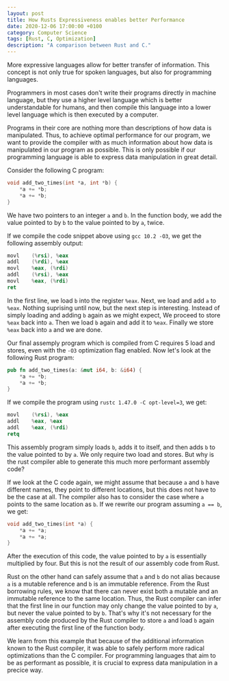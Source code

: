 ```yaml
---
layout: post
title: How Rusts Expressiveness enables better Performance
date: 2020-12-06 17:00:00 +0100
category: Computer Science
tags: [Rust, C, Optimization]
description: "A comparison between Rust and C."
---
```


More expressive languages allow for better transfer of information. This concept is not only true for spoken languages, but also for programming languages.

Programmers in most cases don't write their programs directly in machine language, but they use a higher level language which is better understandable for humans, and then compile this language into a lower level language which is then executed by a computer.

Programs in their core are nothing more than descriptions of how data is manipulated. Thus, to achieve optimal performance for our program, we want to provide the compiler with as much information about how data is manipulated in our program as possible. This is only possible if our programming language is able to express data manipulation in great detail.

Consider the following C program:

```c
void add_two_times(int *a, int *b) {
    *a += *b;
    *a += *b;
}
```

We have two pointers to an integer `a` and `b`. In the function body, we add the value pointed to by `b` to the value pointed to by `a`, twice.

If we compile the code snippet above using `gcc 10.2 -O3`, we get the following assembly output:

```nasm
movl    (%rsi), %eax
addl    (%rdi), %eax
movl    %eax, (%rdi)
addl    (%rsi), %eax
movl    %eax, (%rdi)
ret
```

In the first line, we load `b` into the register `%eax`. Next, we load and add `a` to `%eax`. Nothing suprising until now, but the next step is interesting. Instead of simply loading and adding `b` again as we might expect, We proceed to store `%eax` back into `a`. Then we load `b` again and add it to `%eax`. Finally we store `%eax` back into `a` and we are done.

Our final assemply program which is compiled from C requires 5 load and stores, even with the `-O3` optimization flag enabled. Now let's look at the following Rust program:

```rust
pub fn add_two_times(a: &mut i64, b: &i64) {
    *a += *b;
    *a += *b;
}
```

If we compile the program using `rustc 1.47.0 -C opt-level=3`, we get:

```nasm
movl    (%rsi), %eax
addl    %eax, %eax
addl    %eax, (%rdi)
retq
```

This assembly program simply loads `b`, adds it to itself, and then adds `b` to the value pointed to by `a`. We only require two load and stores. But why is the rust compiler able to generate this much more performant assembly code?

If we look at the C code again, we might assume that because `a` and `b` have different names, they point to different locations, but this does not have to be the case at all. The compiler also has to consider the case where `a` points to the same location as `b`. If we rewrite our program assuming `a == b`, we get:

```c
void add_two_times(int *a) {
    *a += *a;
    *a += *a;
}
```

After the execution of this code, the value pointed to by `a` is essentially multiplied by four. But this is not the result of our assembly code from Rust.

Rust on the other hand can safely assume that `a` and `b` do not alias because `a` is a mutable reference and `b` is an immutable reference. From the Rust borrowing rules, we know that there can never exist both a mutable and an immutable reference to the same location. Thus, the Rust compiler can infer that the first line in our function may only change the value pointed to by `a`, but never the value pointed to by `b`. That's why it's not necessary for the assembly code produced by the Rust compiler to store `a` and load `b` again after executing the first line of the function body.

We learn from this example that because of the additional information known to the Rust compiler, it was able to safely perform more radical optimizations than the C compiler. For programming languages that aim to be as performant as possible, it is crucial to express data manipulation in a precice way.
